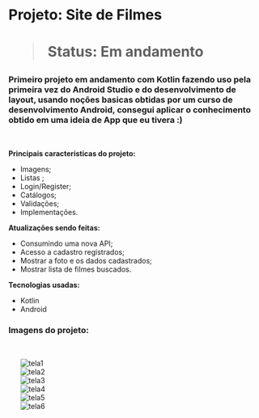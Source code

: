 
<h1> Projeto: Site de Filmes <h1> 

  > Status: Em andamento
  
  ### Primeiro projeto em andamento com Kotlin fazendo uso pela primeira vez do Android Studio e do desenvolvimento de layout, usando noções basicas obtidas por um curso de desenvolvimento Android, consegui aplicar o conhecimento obtido em uma ideia de App que eu tivera :)
  
  <br>
  
  <strong>Principais caracteristicas do projeto: </strong>
  + Imagens;
  + Listas ;
  + Login/Register;
  + Catálogos;
  + Validações;
  + Implementações.
  
  
  <strong> Atualizações sendo feitas: </strong>
  + Consumindo uma nova API;
  + Acesso a cadastro registrados;
  + Mostrar a foto e os dados cadastrados;
  + Mostrar lista de filmes buscados.
  
  
  <strong>Tecnologias usadas: </strong>
   + Kotlin
   + Android 
  
  
   ### Imagens do projeto:
  
  <br>
  
&nbsp;&nbsp;&nbsp;&nbsp;&nbsp;&nbsp;![tela1](https://user-images.githubusercontent.com/79876042/143046620-294f7542-bd73-4b7e-ad4b-26f59bb5412a.png)
  <br>
&nbsp;&nbsp;&nbsp;&nbsp;&nbsp;&nbsp;![tela2](https://user-images.githubusercontent.com/79876042/143046779-d75b7480-c09e-45ea-9301-843201800944.png)
  <br>
&nbsp;&nbsp;&nbsp;&nbsp;&nbsp;&nbsp;![tela3](https://user-images.githubusercontent.com/79876042/143586635-46b847ae-2ea5-4fcd-a3bd-4f06896b98db.png)
  <br>
&nbsp;&nbsp;&nbsp;&nbsp;&nbsp;&nbsp;![tela4](https://user-images.githubusercontent.com/79876042/143047012-d6e620b4-d7f5-47c4-916c-be4455c951cc.png)
  <br>
&nbsp;&nbsp;&nbsp;&nbsp;&nbsp;&nbsp;![tela5](https://user-images.githubusercontent.com/79876042/143047161-944598af-841f-41f5-9b67-871199f080fa.png)
  <br>
&nbsp;&nbsp;&nbsp;&nbsp;&nbsp;&nbsp;![tela6](https://user-images.githubusercontent.com/79876042/143047300-ad12ec5f-7314-4051-868d-873249f5d952.png)
